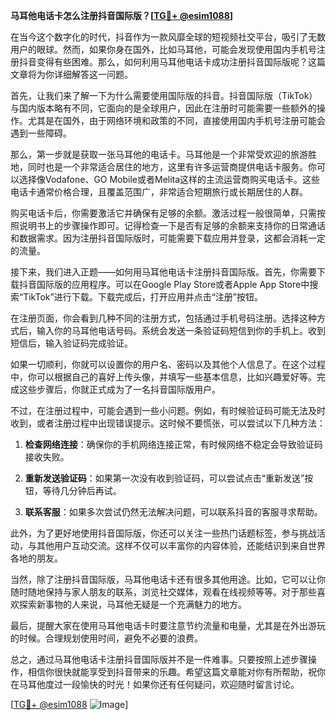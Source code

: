 **马耳他电话卡怎么注册抖音国际版？[[TG💪+ @esim1088](https://t.me/s/esim1088)]**

在当今这个数字化的时代，抖音作为一款风靡全球的短视频社交平台，吸引了无数用户的眼球。然而，如果你身在国外，比如马耳他，可能会发现使用国内手机号注册抖音变得有些困难。那么，如何利用马耳他电话卡成功注册抖音国际版呢？这篇文章将为你详细解答这一问题。

首先，让我们来了解一下为什么需要使用国际版的抖音。抖音国际版（TikTok）与国内版本略有不同，它面向的是全球用户，因此在注册时可能需要一些额外的操作。尤其是在国外，由于网络环境和政策的不同，直接使用国内手机号注册可能会遇到一些障碍。

那么，第一步就是获取一张马耳他的电话卡。马耳他是一个非常受欢迎的旅游胜地，同时也是一个非常适合居住的地方，这里有许多运营商提供电话卡服务。你可以选择像Vodafone、GO Mobile或者Melita这样的主流运营商购买电话卡。这些电话卡通常价格合理，且覆盖范围广，非常适合短期旅行或长期居住的人群。

购买电话卡后，你需要激活它并确保有足够的余额。激活过程一般很简单，只需按照说明书上的步骤操作即可。记得检查一下是否有足够的余额来支持你的日常通话和数据需求。因为注册抖音国际版时，可能需要下载应用并登录，这都会消耗一定的流量。

接下来，我们进入正题——如何用马耳他电话卡注册抖音国际版。首先，你需要下载抖音国际版的应用程序。可以在Google Play Store或者Apple App Store中搜索“TikTok”进行下载。下载完成后，打开应用并点击“注册”按钮。

在注册页面，你会看到几种不同的注册方式，包括通过手机号码注册。选择这种方式后，输入你的马耳他电话号码。系统会发送一条验证码短信到你的手机上。收到短信后，输入验证码完成验证。

如果一切顺利，你就可以设置你的用户名、密码以及其他个人信息了。在这个过程中，你可以根据自己的喜好上传头像，并填写一些基本信息，比如兴趣爱好等。完成这些步骤后，你就正式成为了一名抖音国际版用户。

不过，在注册过程中，可能会遇到一些小问题。例如，有时候验证码可能无法及时收到，或者注册过程中出现错误提示。这时候不要慌张，可以尝试以下几种方法：

1. **检查网络连接**：确保你的手机网络连接正常，有时候网络不稳定会导致验证码接收失败。
   
2. **重新发送验证码**：如果第一次没有收到验证码，可以尝试点击“重新发送”按钮，等待几分钟后再试。

3. **联系客服**：如果多次尝试仍然无法解决问题，可以联系抖音的客服寻求帮助。

此外，为了更好地使用抖音国际版，你还可以关注一些热门话题标签，参与挑战活动，与其他用户互动交流。这样不仅可以丰富你的内容体验，还能结识到来自世界各地的朋友。

当然，除了注册抖音国际版，马耳他电话卡还有很多其他用途。比如，它可以让你随时随地保持与家人朋友的联系，浏览社交媒体，观看在线视频等等。对于那些喜欢探索新事物的人来说，马耳他无疑是一个充满魅力的地方。

最后，提醒大家在使用马耳他电话卡时要注意节约流量和电量，尤其是在外出游玩的时候。合理规划使用时间，避免不必要的浪费。

总之，通过马耳他电话卡注册抖音国际版并不是一件难事。只要按照上述步骤操作，相信你很快就能享受到抖音带来的乐趣。希望这篇文章能对你有所帮助，祝你在马耳他度过一段愉快的时光！如果你还有任何疑问，欢迎随时留言讨论。

[[TG💪+ @esim1088](https://t.me/s/esim1088) ![Image](https://i.postimg.cc/4NQfJmqS/Snipaste-2025-05-13-00-14-12.png)]